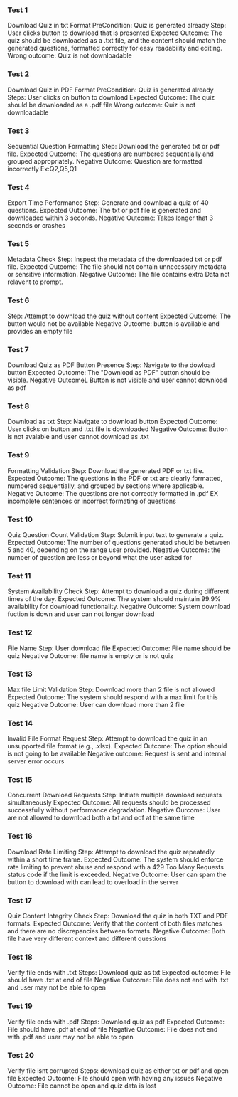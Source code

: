 ### Test 1 
Download Quiz in txt Format
PreCondition: Quiz is generated already
Step: User clicks button to download that is presented
Expected Outcome: The quiz should be downloaded as a .txt file, and the content should match the generated questions, formatted correctly for easy readability and editing.
Wrong outcome: Quiz is not downloadable

### Test 2 
Download Quiz in PDF Format
PreCondition: Quiz is generated already
Steps: User clicks on button to download
Expected Outcome: The quiz should be downloaded as a .pdf file
Wrong outcome: Quiz is not downloadable


### Test 3
Sequential Question Formatting
Step: Download the generated txt or pdf file.
Expected Outcome: The questions are numbered sequentially and grouped appropriately.
Negative Outcome: Question are formatted incorrectly Ex:Q2,Q5,Q1

### Test 4
Export Time Performance
Step: Generate and download a quiz of 40 questions.
Expected Outcome: The txt or pdf file is generated and downloaded within 3 seconds.
Negative Outcome: Takes longer that 3 seconds or crashes

### Test 5
Metadata Check
Step: Inspect the metadata of the downloaded txt or pdf file.
Expected Outcome: The file should not contain unnecessary metadata or sensitive information.
Negative Outcome: The file contains extra Data not relavent to prompt. 

### Test 6
Step: Attempt to download the quiz without content
Expected Outcome: The button would not be available 
Negative Outcome: button is available and provides an empty file

### Test 7
Download Quiz as PDF Button Presence
Step: Navigate to the dowload button
Expected Outcome: The "Download as PDF" button should be visible.
Negative OutcomeL Button is not visible and user cannot download as pdf

### Test 8
Download as txt
Step: Navigate to download button
Expected Outcome: User clicks on button and .txt file is downloaded
Negative Outcome: Button is not avaiable and user cannot download as .txt

### Test 9
Formatting Validation
Step: Download the generated PDF or txt file.
Expected Outcome: The questions in the PDF or txt are clearly formatted, numbered sequentially, and grouped by sections where applicable.
Negative Outcome: The questions are not correctly formatted in .pdf EX incomplete sentences or incorrect formating of questions

### Test 10
Quiz Question Count Validation
Step: Submit input text to generate a quiz.
Expected Outcome: The number of questions generated should be between 5 and 40, depending on the range user provided.
Negative Outcome: the number of question are less or beyond what the user asked for

### Test 11
System Availability Check
Step: Attempt to download a quiz during different times of the day.
Expected Outcome: The system should maintain 99.9% availability for download functionality.
Negative Outcome: System download fuction is down and user can not longer download

### Test 12
File Name 
Step: User download file
Expected Outcome: File name should be quiz
Negative Outcome: file name is empty or is not quiz

### Test 13
Max file Limit Validation
Step: Download more than 2 file is not allowed
Expected Outcome: The system should respond with a max limit for this quiz
Negative Outcome: User can download more than 2 file 

### Test 14
Invalid File Format Request
Step: Attempt to download the quiz in an unsupported file format (e.g., .xlsx).
Expected Outcome: The option should is not going to be available
Negative outcome: Request is sent and internal server error occurs

### Test 15
Concurrent Download Requests
Step: Initiate multiple download requests simultaneously 
Expected Outcome: All requests should be processed successfully without performance degradation.
Negative Ourcome: User are not allowed to download both a txt and odf at the same time

### Test 16
Download Rate Limiting
Step: Attempt to download the quiz repeatedly within a short time frame.
Expected Outcome: The system should enforce rate limiting to prevent abuse and respond with a 429 Too Many Requests status code if the limit is exceeded.
Negative Outcome: User can spam the button to download with can lead to overload in the server

### Test 17
Quiz Content Integrity Check
Step: Download the quiz in both TXT and PDF formats.
Expected Outcome: Verify that the content of both files matches and there are no discrepancies between formats.
Negative Outcome: Both file have very different context and different questions

### Test 18
Verify file ends with .txt
Steps: Download quiz as txt
Expected outcome: File should have .txt at end of file
Negative Outcome: File does not end with .txt and user may not be able to open

### Test 19 
Verify file ends with .pdf
Steps: Download quiz as pdf
Expected Outcome: File should have .pdf at end of file
Negative Outcome: File does not end with .pdf and user may not be able to open

### Test 20
Verify file isnt corrupted
Steps: download quiz as either txt or pdf and open file
Expected Outcome: File should open with having any issues
Negative Outcome: File cannot be open and quiz data is lost

